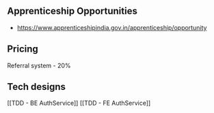 ## Apprenticeship Opportunities
- https://www.apprenticeshipindia.gov.in/apprenticeship/opportunity

## Pricing 
Referral system - 20%

## Tech designs
[[TDD - BE AuthService]]
[[TDD - FE AuthService]]

